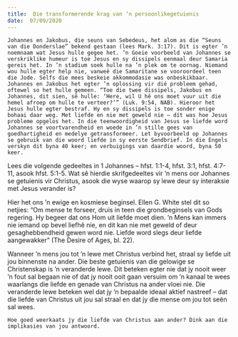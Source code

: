 ```yaml
---
title:  Die transformerende krag van ‘n persoonlikegetuienis
date:  07/09/2020
---
```


`Johannes en Jakobus, die seuns van Sebedeus, het alom as die “Seuns van die Donderslae” bekend gestaan (lees Mark. 3:17). Dit is egter ’n noemnaam wat Jesus hulle gegee het. ’n Goeie voorbeeld van Johannes se verskriklike humeur is toe Jesus en sy dissipels eenmaal deur Samaria gereis het. In ’n stadium soek hulle na ’n plek om te oornag. Niemand wou hulle egter help nie, vanweë die Samaritane se vooroordeel teen die Jode. Selfs die mees beskeie akkommodasie was onbeskikbaar. Johannes en Jakobus het egter ’n oplossing vir dié probleem gehad, oftewel so het hulle gemeen. “Toe die twee dissipels, Jakobus en Johannes, dit sien, sê hulle: ‘Here, wil U hê ons moet vuur uit die hemel afroep om hulle te verteer?’” (Luk. 9:54, NAB). Hieroor het Jesus hulle egter bestraf. Hy en sy dissipels is toe sonder enige bohaai daar weg. Met liefde en nie met geweld nie – dít was hoe Jesus probleme opgelos het. In die teenwoordigheid van Jesus se liefde word Johannes se voortvarendheid en woede in ’n stille gees van goedhartigheid en medelye getransformeer. Let byvoorbeeld op Johannes se gebruik van die woord liefde in sy eerste Sendbrief. In die Engels verskyn dit byna 40 keer; en verbuigings van daardie woord, byna 50 keer.`

Lees die volgende gedeeltes in 1 Johannes – hfst. 1:1-4, hfst. 3:1, hfst. 4:7-11, asook hfst. 5:1-5. Wat sê hierdie skrifgedeeltes vir ’n mens oor Johannes se getuienis vir Christus, asook die wyse waarop sy lewe deur sy interaksie met Jesus verander is?

Hier het ons ’n ewige en kosmiese beginsel. Ellen G. White stel dit so netjies: “Om mense te forseer, druis in teen die grondbeginsels van Gods regering. Hy begeer dat ons Hom uit liefde moet dien. ’n Mens kan immers nie iemand op bevel liefhê nie, en dit kan nie met geweld of deur gesaghebbendheid gewen word nie. Liefde word slegs deur liefde aangewakker” (The Desire of Ages, bl. 22).

Wanneer ’n mens jou tot ’n lewe met Christus verbind het, straal sy liefde uit jou binnenste na ander. Die beste getuienis van die gelowige se Christenskap is ’n veranderde lewe. Dit beteken egter nie dat jy nooit weer ’n fout sal begaan nie of dat jy nooit ooit gaan versuim om ’n kanaal te wees waarlangs die liefde en genade van Christus na ander vloei nie. Die veranderde lewe beteken wel dat jy ’n bepaalde ideaal aktief nastreef – dat die liefde van Christus uit jou sal straal en dat jy die mense om jou tot seën sal wees.

`Hoe goed weerkaats jy die liefde van Christus aan ander? Dink aan die implikasies van jou antwoord.`